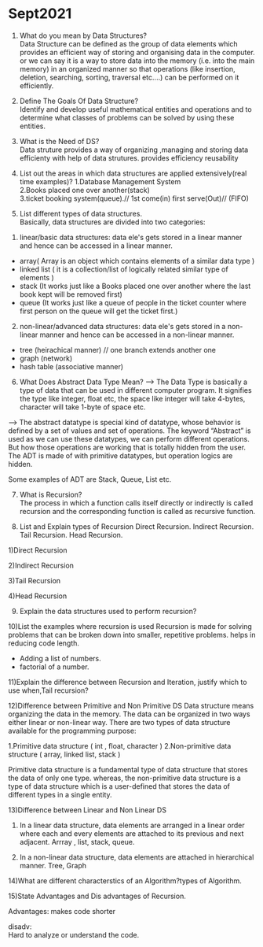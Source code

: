 # Sept2021
1) What do you mean by Data Structures?                                                                                                                                           
Data Structure can be defined as the group of data elements which provides an efficient 
way of storing and organising data in the computer.
or we can say
it is a way to store data into the memory (i.e. into the main memory) in an organized manner so
that operations (like insertion, deletion, searching, sorting, traversal etc....) can be performed on it
efficiently.

2) Define The Goals Of Data Structure?                                                                                                                                           
 Identify and develop useful mathematical entities and operations and to determine what classes of problems 
can be solved by using these entities.


3) What is the Need of DS?                                                                                                                                                       
Data struture provides a way of organizing ,managing and storing data efficienty with help
of data strutures.
provides efficiency
reusability


4) List out the areas in which data structures are applied extensively(real time examples)?                                                                                      1.Database Management System                                                                                                                                            
2.Books placed one over another(stack)                                                                                                                                           
3.ticket booking system(queue).// 1st come(in) first serve(Out)//  (FIFO)


5) List different types of data structures.                                                                                                                                    
   Basically, data structures are divided into two categories:
     
  1. linear/basic data structures: data ele's gets stored in a linear manner and hence can be accessed
in a linear manner.
- array( Array is an object which contains elements of a similar data type )
- linked list ( it is a collection/list of logically related similar type of elements )
- stack (It works just like a Books placed one over another where the last book kept will be removed first)
- queue (It works just like a queue of people in the ticket counter where first person on the queue will get the ticket first.)

 2. non-linear/advanced data structures: data ele's gets stored in a non-linear manner and hence
can be accessed in a non-linear manner.
- tree (heirachical manner) // one branch extends another one
- graph (network)
- hash table (associative manner)

6) What Does Abstract Data Type Mean?                                                                                                                                           --> The Data Type is basically a type of data that can be used in different computer program. It signifies the type like integer, float etc, the space like integer will take 4-bytes, character will take 1-byte of space etc.

--> The abstract datatype is special kind of datatype, whose behavior is defined by a set of values and set of operations. The keyword “Abstract” is used as we can use these datatypes, we can perform different operations. But how those operations are working that is totally hidden from the user. The ADT is made of with primitive datatypes, but operation logics are hidden.

Some examples of ADT are Stack, Queue, List etc.                                                                                                                            

7) What is Recursion?                                                                                                                                                           
The process in which a function calls itself directly or indirectly is called recursion and 
the corresponding function is called as recursive function.

8) List and Explain types of Recursion
Direct Recursion.
Indirect Recursion.
Tail Recursion.
Head Recursion. 

1)Direct Recursion


2)Indirect Recursion


3)Tail Recursion


4)Head Recursion




9) Explain the data structures used to perform recursion?                         



10)List the examples where recursion is used
Recursion is made for solving problems that can be broken down into smaller, repetitive problems. helps in reducing code length.
- Adding a list of numbers.
- factorial of a number.


11)Explain the difference between Recursion and Iteration, justify which to use when,Tail recursion?



12)Difference between Primitive and Non Primitive DS
Data structure means organizing the data in the memory. The data can be organized in two ways either linear or non-linear way.
There are two types of data structure available for the programming purpose:

1.Primitive data structure ( int , float, character )
2.Non-primitive data structure ( array, linked list, stack )

Primitive data structure is a fundamental type of data structure that stores the data of only one type. 
whereas, the non-primitive data structure is a type of data structure which is a user-defined that stores the data of different types in a single entity.


13)Difference between Linear and Non Linear DS
 1. In a linear data structure, data elements are arranged in a linear order where each and every elements are attached to its previous and next adjacent.
Arrray , list, stack, queue.

 2. In a non-linear data structure, data elements are attached in hierarchical manner.
 Tree, Graph
 

14)What are different characterstics of an Algorithm?types of Algorithm.


15)State Advantages and Dis advantages of Recursion.                                                                                                                             

Advantages:
makes code shorter


disadv:                                                                                                                                                                         
Hard to analyze or understand the code.
